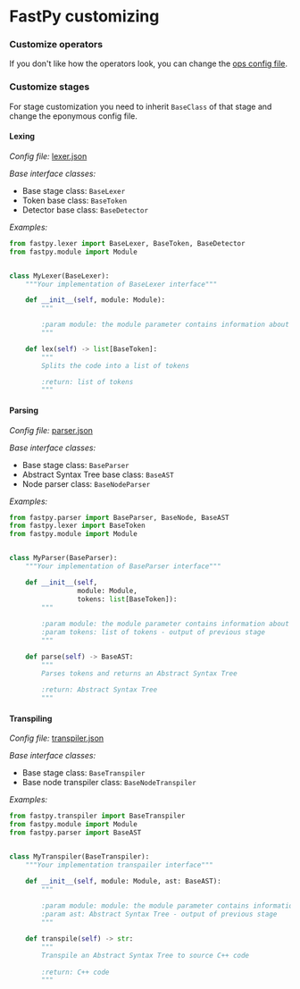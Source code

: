 # FastPy customizing

### Customize operators

If you don't like how the operators look, you can change the [ops config file](../config/operators.json).

### Customize stages

For stage customization you need to inherit ```BaseClass``` of that stage and change the eponymous config file.

#### Lexing

*Config file:* [lexer.json](../config/lexer.json)

*Base interface classes:*

- Base stage class: ```BaseLexer```
- Token base class: ```BaseToken```
- Detector base class: ```BaseDetector```

*Examples:*

```python
from fastpy.lexer import BaseLexer, BaseToken, BaseDetector
from fastpy.module import Module


class MyLexer(BaseLexer):
    """Your implementation of BaseLexer interface"""

    def __init__(self, module: Module):
        """

        :param module: the module parameter contains information about the currently processed file
        """

    def lex(self) -> list[BaseToken]:
        """
        Splits the code into a list of tokens

        :return: list of tokens
        """
```

#### Parsing

*Config file:* [parser.json](../config/parser.json)

*Base interface classes:*

- Base stage class: ```BaseParser```
- Abstract Syntax Tree base class: ```BaseAST```
- Node parser class: ```BaseNodeParser```

*Examples:*

```python
from fastpy.parser import BaseParser, BaseNode, BaseAST
from fastpy.lexer import BaseToken
from fastpy.module import Module


class MyParser(BaseParser):
    """Your implementation of BaseParser interface"""

    def __init__(self,
                 module: Module,
                 tokens: list[BaseToken]):
        """
        
        :param module: the module parameter contains information about the currently processed file
        :param tokens: list of tokens - output of previous stage
        """

    def parse(self) -> BaseAST:
        """
        Parses tokens and returns an Abstract Syntax Tree
        
        :return: Abstract Syntax Tree
        """
```

#### Transpiling

*Config file:* [transpiler.json](../config/transpiler.json)

*Base interface classes:*

- Base stage class: ```BaseTranspiler```
- Base node transpiler class: ```BaseNodeTranspiler```

*Examples:*

```python
from fastpy.transpiler import BaseTranspiler
from fastpy.module import Module
from fastpy.parser import BaseAST


class MyTranspiler(BaseTranspiler):
    """Your implementation transpailer interface"""

    def __init__(self, module: Module, ast: BaseAST):
        """
        
        :param module: module: the module parameter contains information about the currently processed file
        :param ast: Abstract Syntax Tree - output of previous stage
        """

    def transpile(self) -> str:
        """
        Transpile an Abstract Syntax Tree to source C++ code
        
        :return: C++ code
        """
```